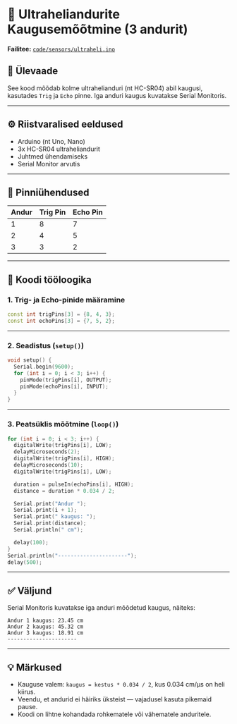 
# 📡 Ultraheliandurite Kaugusemõõtmine (3 andurit)

**Failitee:** [`code/sensors/ultraheli.ino`](https://github.com/SMHerobrine/SG-robot-G1/blob/main/code/sensors/ultraheli.ino)

## 🧾 Ülevaade

See kood mõõdab kolme ultrahelianduri (nt HC-SR04) abil kaugusi, kasutades `Trig` ja `Echo` pinne. Iga anduri kaugus kuvatakse Serial Monitoris.

---

## ⚙️ Riistvaralised eeldused

- Arduino (nt Uno, Nano)
- 3x HC-SR04 ultraheliandurit
- Juhtmed ühendamiseks
- Serial Monitor arvutis

---

## 🔌 Pinniühendused

| Andur | Trig Pin | Echo Pin |
|-------|----------|----------|
| 1     | 8        | 7        |
| 2     | 4        | 5        |
| 3     | 3        | 2        |

---

## 🧠 Koodi tööloogika

### 1. Trig- ja Echo-pinide määramine

```cpp
const int trigPins[3] = {8, 4, 3};
const int echoPins[3] = {7, 5, 2};
```

---

### 2. Seadistus (`setup()`)

```cpp
void setup() {
  Serial.begin(9600);
  for (int i = 0; i < 3; i++) {
    pinMode(trigPins[i], OUTPUT);
    pinMode(echoPins[i], INPUT);
  }
}
```

---

### 3. Peatsüklis mõõtmine (`loop()`)

```cpp
for (int i = 0; i < 3; i++) {
  digitalWrite(trigPins[i], LOW);
  delayMicroseconds(2);
  digitalWrite(trigPins[i], HIGH);
  delayMicroseconds(10);
  digitalWrite(trigPins[i], LOW);

  duration = pulseIn(echoPins[i], HIGH);
  distance = duration * 0.034 / 2;

  Serial.print("Andur ");
  Serial.print(i + 1);
  Serial.print(" kaugus: ");
  Serial.print(distance);
  Serial.println(" cm");

  delay(100);
}
Serial.println("----------------------");
delay(500);
```

---

## ✅ Väljund

Serial Monitoris kuvatakse iga anduri mõõdetud kaugus, näiteks:

```
Andur 1 kaugus: 23.45 cm
Andur 2 kaugus: 45.32 cm
Andur 3 kaugus: 18.91 cm
----------------------
```

---

## 💡 Märkused

- Kauguse valem: `kaugus = kestus * 0.034 / 2`, kus 0.034 cm/µs on heli kiirus.
- Veendu, et andurid ei häiriks üksteist — vajadusel kasuta pikemaid pause.
- Koodi on lihtne kohandada rohkematele või vähematele anduritele.
